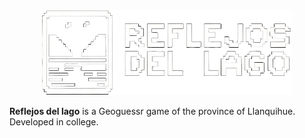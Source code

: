 <div align=center>
  <img src="frontend/src/assets/images/logo.png" alt="A screenshot of my application" width="400">
</div>

**Reflejos del lago** is a Geoguessr game of the province of Llanquihue. Developed in college.
